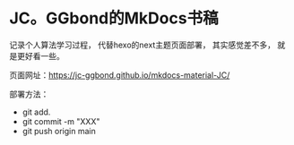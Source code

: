 # JC。GGbond的MkDocs书稿
记录个人算法学习过程，
代替hexo的next主题页面部署，
其实感觉差不多，
就是更好看一些。

页面网址：https://jc-ggbond.github.io/mkdocs-material-JC/

部署方法：

* git add.
* git commit -m "XXX"
* git push origin main